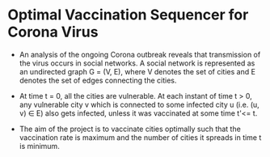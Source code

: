 # Optimal Vaccination Sequencer for Corona Virus

* An analysis of the ongoing Corona outbreak reveals that transmission of the virus occurs
in social networks. A social network is represented as an undirected graph G = (V, E), where
V denotes the set of cities and E denotes the set of edges connecting the cities.

* At time t = 0, all the cities are vulnerable. At each instant of time t > 0, any vulnerable city v
which is connected to some infected city u (i.e. (u, v) ∈ E) also gets infected, unless it was
vaccinated at some time t'<= t.

* The aim of the project is to vaccinate cities optimally such that the vaccination rate is
maximum and the number of cities it spreads in time t is minimum.
